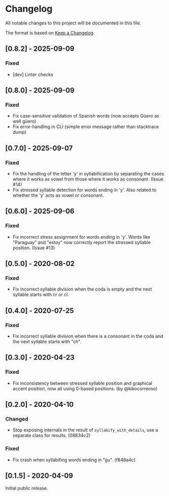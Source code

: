 # Changelog

All notable changes to this project will be documented in this file.

The format is based on [Keep a Changelog](https://keepachangelog.com/en/1.0.0/).

## [0.8.2] - 2025-09-09
### Fixed
- [dev] Linter checks

## [0.8.0] - 2025-09-09
### Fixed
- Fix case-sensitive validation of Spanish words (now accepts Güero as well güero)
- Fix error-handling in CLI (simple error message rather than stacktrace dump)

## [0.7.0] - 2025-09-07
### Fixed
- Fix the handling of the letter 'y' in syllabification by separating the cases
  where it works as vowel from those where it works as consonant. (Issue #14)
- Fix stressed syllable detection for words ending in 'y'. Also related to whether
  the 'y' acts as vowel or consonant.

## [0.6.0] - 2025-09-06
### Fixed
- Fix incorrect stress assignment for words ending in 'y'. Words like "Paraguay" and "estoy" now correctly report the stressed syllable position. (Issue #13)

## [0.5.0] - 2020-08-02
### Fixed
- Fix incorrect syllable division when the coda is empty and the next syllable starts with cr or cl.

## [0.4.0] - 2020-07-25
### Fixed
- Fix incorrect syllable division when there is a consonant in the coda and the next syllable starts with "ch".

## [0.3.0] - 2020-04-23
### Fixed
- Fix inconsistency between stressed syllable position and graphical accent position, now all using 0-based positions. (by @kikocorreoso)

## [0.2.0] - 2020-04-10
### Changed
- Stop exposing internals in the result of `syllabify_with_details`, use a separate class for results. (08834c2)

### Fixed
- Fix crash when syllabifing words ending in "gu". (f848a4c)

## [0.1.5] - 2020-04-09

Initial public release.

